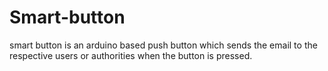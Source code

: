 # Smart-button
smart button is an arduino based push button which sends the email to the respective users or authorities when the button is pressed. 
